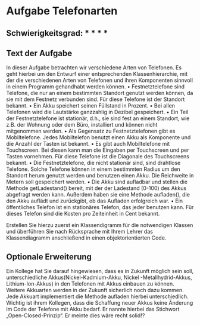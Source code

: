 # Aufgabe Telefonarten

## Schwierigkeitsgrad: * * * *

## Text der Aufgabe
In dieser Aufgabe betrachten wir verschiedene Arten von Telefonen. Es geht hierbei um den Entwurf einer entsprechenden Klassenhierarchie, mit der die verschiedenen Arten von Telefonen und ihren Komponenten sinnvoll in einem Programm gehandhabt werden können. 
•	Festnetztelefone sind Telefone, die nur an einem bestimmten Standort genutzt werden können, da sie mit dem Festnetz verbunden sind. Für diese Telefone ist der Standort bekannt.
•	Ein Akku speichert seinen Füllstand in Prozent.
•	Bei allen Telefonen wird die Lautstärke ganzzahlig in Dezibel gespeichert.
•	Ein Teil der Festnetztelefone ist stationär, d.h., sie sind fest an einem Standort, wie z.B. der Wohnung oder dem Büro, installiert und können nicht mitgenommen werden.
•	Als Gegensatz zu Festnetztelefonen gibt es Mobiltelefone. Jedes Mobiltelefon benutzt einen Akku als Komponente und die Anzahl der Tasten ist bekannt.
•	Es gibt auch Mobiltelefone mit Touchscreen. Bei diesen kann man die Eingaben per Touchscreen und per Tasten vornehmen. Für diese Telefone ist die Diagonale des Touchscreens bekannt.
•	Die Festnetztelefone, die nicht stationär sind, sind drahtlose Telefone. Solche Telefone können in einem bestimmten Radius um den Standort herum genutzt werden und benutzen einen Akku. Die Reichweite in Metern soll gespeichert werden.
•	Die Akku sind aufladbar und stellen die Methode getLadestand() bereit, mit der der Ladestand (0-100) des Akkus abgefragt werden kann. Außerdem haben sie eine Methode aufladen(), die den Akku auflädt und zurückgibt, ob das Aufladen erfolgreich war.
•	Ein öffentliches Telefon ist ein stationäres Telefon, das jeder benutzen kann. Für dieses Telefon sind die Kosten pro Zeiteinheit in Cent bekannt.

Erstellen Sie hierzu zuerst ein Klassendigramm für die notwendigen Klassen und überführen Sie nach Rücksprache mit Ihrem Lehrer das Klassendiagramm anschließend in einen objektorientierten Code.

## Optionale Erweiterung
Ein Kollege hat Sie darauf hingewiesen, dass es in Zukunft möglich sein soll, unterschiedliche Akkus(Nickel-Kadmium-Akku, Nickel -Metallhydrid-Akkus, Lithium-Ion-Akkus) in den Telefonen mit Akkus einbauen zu können. Weitere Akkuarten werden in der Zukunft sicherlich noch dazu kommen. Jede Akkuart implementiert die Methode aufladen hierbei unterschiedlich. Wichtig ist ihrem Kollegen, dass die Schaffung neuer Akkus keine Änderung im Code der Telefone mit Akku bedarf. Er nannte hierbei das Stichwort „Open-Closed-Prinzip“. Er meinte dies wäre recht solid!?
